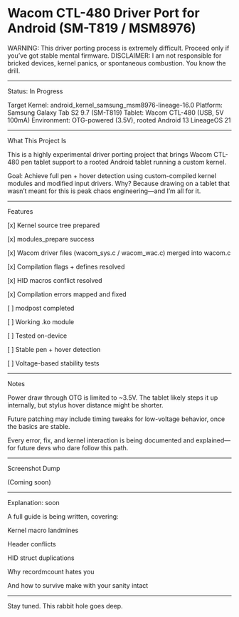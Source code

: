 
# Wacom CTL-480 Driver Port for Android (SM-T819 / MSM8976)

WARNING: This driver porting process is extremely difficult. Proceed only if you’ve got stable mental firmware.
DISCLAIMER: I am not responsible for bricked devices, kernel panics, or spontaneous combustion. You know the drill.


---

Status: In Progress

Target Kernel: android_kernel_samsung_msm8976-lineage-16.0
Platform: Samsung Galaxy Tab S2 9.7 (SM-T819)
Tablet: Wacom CTL-480 (USB, 5V 100mA)
Environment: OTG-powered (3.5V), rooted Android 13 LineageOS 21


---

What This Project Is

This is a highly experimental driver porting project that brings Wacom CTL-480 pen tablet support to a rooted Android tablet running a custom kernel.

Goal: Achieve full pen + hover detection using custom-compiled kernel modules and modified input drivers.
Why? Because drawing on a tablet that wasn’t meant for this is peak chaos engineering—and I’m all for it.


---

Features

[x] Kernel source tree prepared

[x] modules_prepare success

[x] Wacom driver files (wacom_sys.c / wacom_wac.c) merged into wacom.c

[x] Compilation flags + defines resolved

[x] HID macros conflict resolved

[x] Compilation errors mapped and fixed

[ ] modpost completed

[ ] Working .ko module

[ ] Tested on-device

[ ] Stable pen + hover detection

[ ] Voltage-based stability tests



---

Notes

Power draw through OTG is limited to ~3.5V. The tablet likely steps it up internally, but stylus hover distance might be shorter.

Future patching may include timing tweaks for low-voltage behavior, once the basics are stable.

Every error, fix, and kernel interaction is being documented and explained—for future devs who dare follow this path.



---

Screenshot Dump

(Coming soon)


---

Explanation: soon

A full guide is being written, covering:

Kernel macro landmines

Header conflicts

HID struct duplications

Why recordmcount hates you

And how to survive make with your sanity intact



---

Stay tuned. This rabbit hole goes deep.
